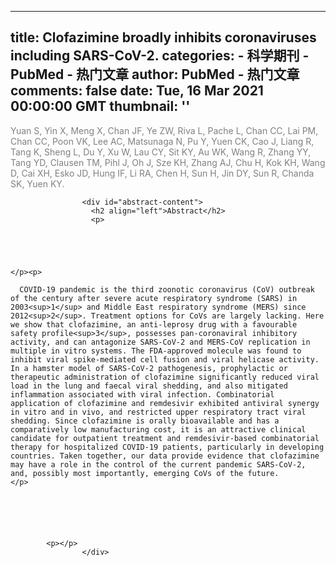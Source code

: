 
---
title: Clofazimine broadly inhibits coronaviruses including SARS-CoV-2.
categories: 
    - 科学期刊
    - PubMed - 热门文章
author: PubMed - 热门文章
comments: false
date: Tue, 16 Mar 2021 00:00:00 GMT
thumbnail: ''
---

<div>   
<div id="author-content">
                      <span style="color: grey">Yuan S, Yin X, Meng X, Chan JF, Ye ZW, Riva L, Pache L, Chan CC, Lai PM, Chan CC, Poon VK, Lee AC, Matsunaga N, Pu Y, Yuen CK, Cao J, Liang R, Tang K, Sheng L, Du Y, Xu W, Lau CY, Sit KY, Au WK, Wang R, Zhang YY, Tang YD, Clausen TM, Pihl J, Oh J, Sze KH, Zhang AJ, Chu H, Kok KH, Wang D, Cai XH, Esko JD, Hung IF, Li RA, Chen H, Sun H, Jin DY, Sun R, Chanda SK, Yuen KY.</span>
                    </div>
                    
                    <div id="abstract-content">
                      <h2 align="left">Abstract</h2>
                      <p>
              
                


  
    </p><p>
      
      COVID-19 pandemic is the third zoonotic coronavirus (CoV) outbreak of the century after severe acute respiratory syndrome (SARS) in 2003<sup>1</sup> and Middle East respiratory syndrome (MERS) since 2012<sup>2</sup>. Treatment options for CoVs are largely lacking. Here we show that clofazimine, an anti-leprosy drug with a favourable safety profile<sup>3</sup>, possesses pan-coronaviral inhibitory activity, and can antagonize SARS-CoV-2 and MERS-CoV replication in multiple in vitro systems. The FDA-approved molecule was found to inhibit viral spike-mediated cell fusion and viral helicase activity. In a hamster model of SARS-CoV-2 pathogenesis, prophylactic or therapeutic administration of clofazimine significantly reduced viral load in the lung and faecal viral shedding, and also mitigated inflammation associated with viral infection. Combinatorial application of clofazimine and remdesivir exhibited antiviral synergy in vitro and in vivo, and restricted upper respiratory tract viral shedding. Since clofazimine is orally bioavailable and has a comparatively low manufacturing cost, it is an attractive clinical candidate for outpatient treatment and remdesivir-based combinatorial therapy for hospitalized COVID-19 patients, particularly in developing countries. Taken together, our data provide evidence that clofazimine may have a role in the control of the current pandemic SARS-CoV-2, and, possibly most importantly, emerging CoVs of the future.
    </p>
  

  


              
            <p></p>
                    </div>
                      
</div>
            